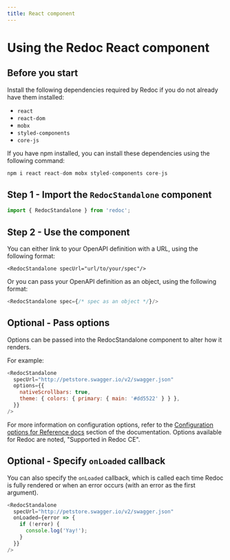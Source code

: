 ```yaml
---
title: React component
---
```


# Using the Redoc React component

## Before you start

Install the following dependencies required by Redoc if you do not already have them installed:

- `react`
- `react-dom`
- `mobx`
- `styled-components`
- `core-js`

If you have npm installed, you can install these dependencies using the following command:

```js
npm i react react-dom mobx styled-components core-js
```

## Step 1 - Import the `RedocStandalone` component

```js
import { RedocStandalone } from 'redoc';
```

## Step 2 - Use the component

You can either link to your OpenAPI definition with a URL, using the following format:

```react
<RedocStandalone specUrl="url/to/your/spec"/>
```

Or you can pass your OpenAPI definition as an object, using the following format:

```js
<RedocStandalone spec={/* spec as an object */}/>
```

## Optional - Pass options

Options can be passed into the RedocStandalone component to alter how it renders. 

For example:

```js
<RedocStandalone
  specUrl="http://petstore.swagger.io/v2/swagger.json"
  options={{
    nativeScrollbars: true,
    theme: { colors: { primary: { main: '#dd5522' } } },
  }}
/>
```

For more information on configuration options, refer to the 
[Configuration options for Reference docs](https://redoc.ly/docs/api-reference-docs/configuration/)
section of the documentation. Options available for Redoc are noted,
"Supported in Redoc CE".

## Optional - Specify `onLoaded` callback

You can also specify the `onLoaded` callback, which is called each time Redoc
is fully rendered or when an error occurs (with an error as the first argument).

```js
<RedocStandalone
  specUrl="http://petstore.swagger.io/v2/swagger.json"
  onLoaded={error => {
    if (!error) {
      console.log('Yay!');
    }
  }}
/>
```
